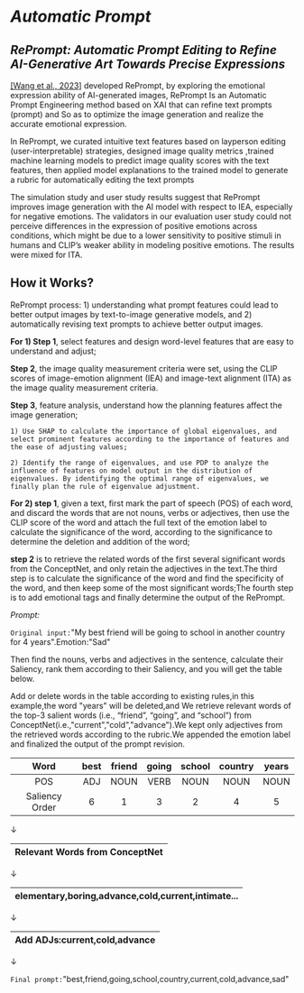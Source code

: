 # *Automatic Prompt*

## *RePrompt: Automatic Prompt Editing to Refine AI-Generative Art Towards Precise Expressions*

[\[Wang et al., 2023\]](https://doi.org/10.1145/3544548.3581402) developed RePrompt, by exploring the emotional
expression ability of AI-generated images, RePrompt Is an Automatic Prompt Engineering method based on XAI that can refine text prompts (prompt) and So as to optimize the image generation and realize the accurate emotional expression.

In RePrompt, we curated intuitive text features based on layperson editing (user-interpretable) strategies, designed image quality metrics ,trained machine learning models to predict image quality scores with the text features, then applied model explanations to the trained model to generate a rubric for automatically editing the text prompts

The simulation study and user study results suggest that RePrompt improves image generation with the AI model with respect to IEA, especially for negative emotions. The validators in our evaluation user study could not perceive differences in the expression of positive emotions across conditions, which might be due to a lower sensitivity to positive stimuli in humans and CLIP’s weaker ability in modeling positive emotions. The results were mixed for ITA.

## How it Works?

RePrompt process: 1) understanding what prompt features could lead to better output images by text-to-image generative models, and 2) automatically revising text prompts to achieve better output images.

**For 1) Step 1**, select features and design word-level features that are easy to understand and adjust;

**Step 2**, the image quality measurement criteria were set, using the CLIP scores of image-emotion alignment (IEA) and
image-text alignment (ITA) as the image quality measurement criteria.

**Step 3**, feature analysis, understand how the planning features affect the image generation;

    1) Use SHAP to calculate the importance of global eigenvalues, and select prominent features according to the importance of features and the ease of adjusting values;

    2) Identify the range of eigenvalues, and use PDP to analyze the influence of features on model output in the distribution of eigenvalues. By identifying the optimal range of eigenvalues, we finally plan the rule of eigenvalue adjustment.
**For 2) step 1**, given a text, first mark the part of speech (POS) of each word, and discard the words that are not
nouns, verbs or adjectives, then use the CLIP score of the word and attach the full text of the emotion label to calculate the significance of the word, according to the significance to determine the deletion and addition of the word;

**step 2** is to retrieve the related words of the first several significant words from the ConceptNet, and only
retain the adjectives in the text.The third step is to calculate the significance of the word and find the specificity of the word, and then keep some of the most significant words;The fourth step is to add emotional tags and finally determine the output of the RePrompt.

*Prompt:*

`Original input:`"My best friend will be going to school in another country for 4 years".Emotion:"Sad"

Then find the nouns, verbs and adjectives in the sentence, calculate their Saliency, rank them according to their Saliency, and you will get the table below.

Add or delete words in the table according to existing rules,in this example,the word "years" will be deleted,and We retrieve relevant words of the top-3 salient words (i.e., “friend”, “going”, and “school”) from ConceptNet(i.e.,"current","cold","advance").We kept only adjectives from the retrieved words according to the rubric.We appended the emotion label and finalized the output of the prompt revision.

|      Word       | best  | friend  |  going  |  school  |  country  |  years  |
|:---------------:|:-----:|:-------:|:-------:|:--------:|:---------:|:-------:|
|       POS       |  ADJ  |  NOUN   |  VERB   |   NOUN   |   NOUN    |  NOUN   |
| Saliency Order  |   6   |    1    |    3    |    2     |     4     |    5    |

&darr;

|Relevant Words from ConceptNet|
|------------------------------|

&darr;

|elementary,boring,advance,cold,current,intimate...|
|--------------------------------------------------|

&darr;

|Add ADJs:current,cold,advance|
|-----------------------------|

&darr;

`Final prompt:`"best,friend,going,school,country,current,cold,advance,sad"
